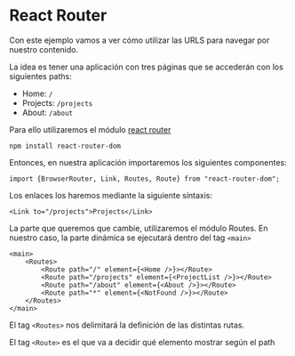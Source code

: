 # React Router 

Con este ejemplo vamos a ver cómo utilizar las URLS para navegar por nuestro contenido.

La idea es tener una aplicación con tres páginas que se accederán con los siguientes paths:
- Home: <code>/</code>
- Projects: <code>/projects</code>
- About: <code>/about</code>

Para ello utilizaremos el módulo [react router](https://reactrouter.com/en/main)

`npm install react-router-dom`

Entonces, en nuestra aplicación importaremos los siguientes componentes:

`import {BrowserRouter, Link, Routes, Route} from "react-router-dom";`

Los enlaces los haremos mediante la siguiente síntaxis:

`<Link to="/projects">Projects</Link>`

La parte que queremos que cambie, utilizaremos el módulo Routes. En nuestro caso, la parte dinámica se ejecutará dentro del tag `<main>`

```
<main>
    <Routes>
        <Route path="/" element={<Home />}></Route>
        <Route path="/projects" element={<ProjectList />}></Route>
        <Route path="/about" element={<About />}></Route>
        <Route path="*" element={<NotFound />}></Route>
    </Routes>
</main>
```

El tag `<Routes>` nos delimitará la definición de las distintas rutas.

El tag `<Route>` es el que va a decidir qué elemento mostrar según el path